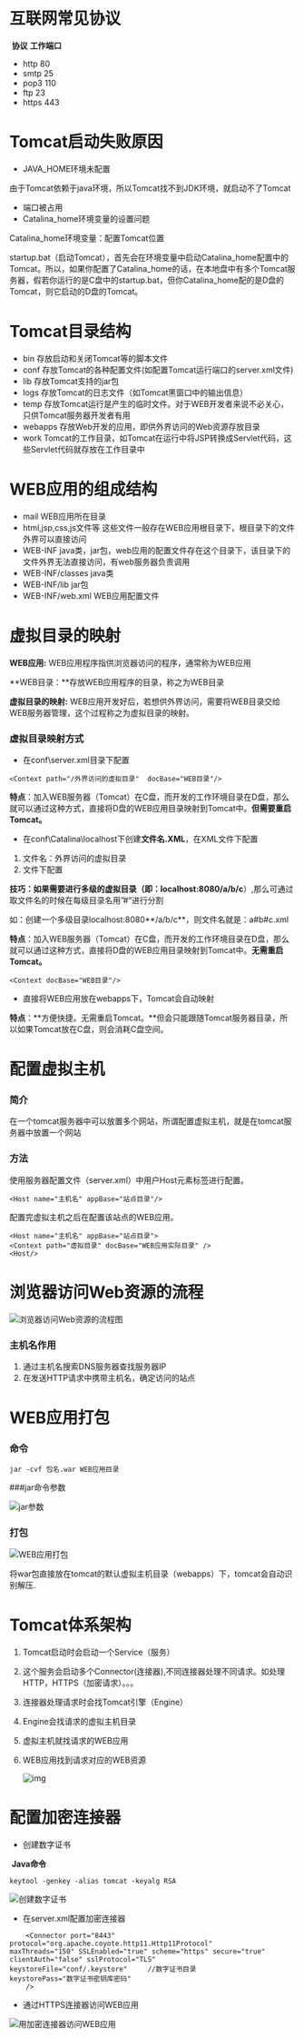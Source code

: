 # 互联网常见协议

​       **协议**         **工作端口**

- http           80         
- smtp         25
- pop3         110
- ftp              23
- https          443

# Tomcat启动失败原因

- JAVA_HOME环境未配置

由于Tomcat依赖于java环境，所以Tomcat找不到JDK环境，就启动不了Tomcat

- 端口被占用
- Catalina_home环境变量的设置问题

Catalina_home环境变量：配置Tomcat位置

startup.bat（启动Tomcat），首先会在环境变量中启动Catalina_home配置中的Tomcat。所以，如果你配置了Catalina_home的话，在本地盘中有多个Tomcat服务器，假若你运行的是C盘中的startup.bat，但你Catalina_home配的是D盘的Tomcat，则它启动的D盘的Tomcat。



# Tomcat目录结构

- bin                            存放启动和关闭Tomcat等的脚本文件
- conf                          存放Tomcat的各种配置文件(如配置Tomcat运行端口的server.xml文件)
- lib                              存放Tomcat支持的jar包
- logs                           存放Tomcat的日志文件（如Tomcat黑窗口中的输出信息）
- temp                         存放Tomcat运行是产生的临时文件。对于WEB开发者来说不必关心，只供Tomcat服务器开发者有用
- webapps                  存放Web开发的应用，即供外界访问的Web资源存放目录
- work                         Tomcat的工作目录，如Tomcat在运行中将JSP转换成Servlet代码，这些Servlet代码就存放在工作目录中



# WEB应用的组成结构

- mail					WEB应用所在目录
- html,jsp,css,js文件等            这些文件一般存在WEB应用根目录下，根目录下的文件外界可以直接访问
- WEB-INF                                java类，jar包，web应用的配置文件存在这个目录下，该目录下的文件外界无法直接访问，有web服务器负责调用
- WEB-INF/classes                  java类
- WEB-INF/lib                          jar包
- WEB-INF/web.xml               WEB应用配置文件

# 虚拟目录的映射

**WEB应用:**  WEB应用程序指供浏览器访问的程序，通常称为WEB应用

**WEB目录：**存放WEB应用程序的目录，称之为WEB目录

**虚拟目录的映射:** WEB应用开发好后，若想供外界访问，需要将WEB目录交给WEB服务器管理，这个过程称之为虚拟目录的映射。



### 虚拟目录映射方式

- 在conf\server.xml目录下配置<Context/>

```
<Context path="/外界访问的虚拟目录"  docBase="WEB目录"/>
```

**特点**：加入WEB服务器（Tomcat）在C盘，而开发的工作环境目录在D盘，那么就可以通过这种方式，直接将D盘的WEB应用目录映射到Tomcat中。**但需要重启Tomcat。**

- 在conf\Catalina\localhost下创建**文件名.XML**，在XML文件下配置<Context/>

1. 文件名：外界访问的虚拟目录
2. 文件下配置

**技巧：**如果需要进行多级的虚拟目录（即：localhost:8080**/a/b/c**）,那么可通过取文件名的时候在每级目录名用”#“进行分割

如：创建一个多级目录localhost:8080**/a/b/c**，则文件名就是：a#b#c.xml

**特点**：加入WEB服务器（Tomcat）在C盘，而开发的工作环境目录在D盘，那么就可以通过这种方式，直接将D盘的WEB应用目录映射到Tomcat中。**无需重启Tomcat。**

```
<Context docBase="WEB目录"/>
```

- 直接将WEB应用放在webapps下，Tomcat会自动映射

**特点**：**方便快捷。无需重启Tomcat。**但会只能跟随Tomcat服务器目录，所以如果Tomcat放在C盘，则会消耗C盘空间。



# 配置虚拟主机

### 简介

在一个tomcat服务器中可以放置多个网站，所谓配置虚拟主机，就是在tomcat服务器中放置一个网站

### 方法

使用服务器配置文件（server.xml）中用户Host元素标签进行配置。

```
<Host name="主机名" appBase="站点目录"/>
```

配置完虚拟主机之后在配置该站点的WEB应用。

```
<Host name="主机名" appBase="站点目录">
<Context path="虚拟目录" docBase="WEB应用实际目录" />
<Host/>
```



# 浏览器访问Web资源的流程

![浏览器访问Web资源的流程图](E:\笔记\JavaWeb\photo\浏览器访问Web资源的流程图.png)

### 主机名作用

1. 通过主机名搜索DNS服务器查找服务器IP
2. 在发送HTTP请求中携带主机名，确定访问的站点



# WEB应用打包

### 命令

```
jar -cvf 包名.war WEB应用目录
```

###jar命令参数

![jar参数](E:\笔记\JavaWeb\photo\jar参数.bmp)

### 打包

![WEB应用打包](E:\笔记\JavaWeb\photo\WEB应用打包.bmp)

将war包直接放在tomcat的默认虚拟主机目录（webapps）下，tomcat会自动识别解压.

# Tomcat体系架构

1. Tomcat启动时会启动一个Service（服务）

2. 这个服务会启动多个Connector(连接器),不同连接器处理不同请求。如处理HTTP，HTTPS（加密请求）。。。

3. 连接器处理请求时会找Tomcat引擎（Engine）

4. Engine会找请求的虚拟主机目录

5. 虚拟主机就找请求的WEB应用

6. WEB应用找到请求对应的WEB资源

   ![img](file:///E:/%E7%AC%94%E8%AE%B0/JavaWeb/photo/Tomcat%E4%BD%93%E7%B3%BB%E6%9E%B6%E6%9E%84.bmp?lastModify=1524404941)

# 配置加密连接器

- 创建数字证书

​       **Java命令**

```
keytool -genkey -alias tomcat -keyalg RSA
```

![创建数字证书](E:\笔记\JavaWeb\photo\创建数字证书.bmp)

- 在server.xml配置加密连接器

```
    <Connector port="8443" protocol="org.apache.coyote.http11.Http11Protocol"
maxThreads="150" SSLEnabled="true" scheme="https" secure="true"
clientAuth="false" sslProtocol="TLS" 
keystoreFile="conf/.keystore"     //数字证书目录
keystorePass="数字证书密钥库密码"  
    />

```

- 通过HTTPS连接器访问WEB应用

![用加密连接器访问WEB应用](E:\笔记\JavaWeb\photo\用加密连接器访问WEB应用.bmp)